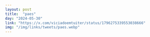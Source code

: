 ```yaml
---
layout: post
title:  "paes"
day: "2024-05-30"
link: "https://x.com/viciadoemtuiter/status/1796275339553038666"
img: "/img/links/tweets/paes.webp"
---
```

